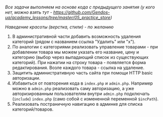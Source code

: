 *Все задачи выполняем на основе кода с предыдущего занятия (у кого нет, можно взять тут - https://github.com/Gendos-ua/academy_lessons/tree/master/05_practice_store)*

*Наведение красоты (верстка, стили) - по желанию*

1. В административной части добавить возможность удаления категорий (рядом с названием ссылка "Удалить" или "х").
2. По аналогии с категориями реализовать управление товарами - при добавлении товара мы можем указать его название, цену и категорию (выбор через выпадающий список из существующих категорий). При нажатии на строку товара - появляется форма редактирования. Возле каждого товара - ссылка на удаление.
3. Защитить административную часть сайта при помощи HTTP basic авторизации.
4. Избавиться от повторения кода в `index.php` и `admin.php`. Например можно в `admin.php` реализовать саму авторизацию, а уже авторизированным пользователям внутри `admin.php` подключать (`include`) `index.php` (само собой с измененной переменной `$incPath`).
5. Реализовать постраничную навигацию в админке для списка категорий/товаров. 